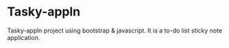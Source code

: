 # Tasky-appln

Tasky-appln project using bootstrap & javascript. 
It is a to-do list sticky note application.